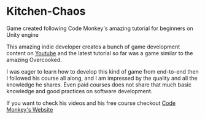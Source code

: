 # Kitchen-Chaos
Game created following Code Monkey's amazing tutorial for beginners on Unity engine

This amazing indie developer creates a bunch of game development content on [Youtube](https://www.youtube.com/@CodeMonkeyUnity) and the latest tutorial so far was a game similar to the amazing Overcooked.

I was eager to learn how to develop this kind of game from end-to-end then I followed his course all along, and I am impressed by the quality and all the knowledge he shares. Even paid courses does not share that much basic knowledge and good practices on software development.

If you want to check his videos and his free course checkout [Code Monkey's Website](https://unitycodemonkey.com/kitchenchaosmultiplayercourse.phpy)
